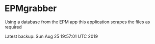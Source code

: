 # EPMgrabber
Using a database from the EPM app this application scrapes the files as required


Latest backup: Sun Aug 25 19:57:01 UTC 2019
